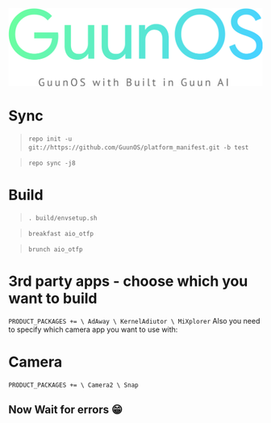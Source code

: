 <center><img src="https://github.com/GuunOS/platform_manifest/raw/test/logo.png"></center>




# Sync
> `repo init -u git://https://github.com/GuunOS/platform_manifest.git -b test`

> `repo sync -j8`

# Build
> `. build/envsetup.sh`

> `breakfast aio_otfp`

> `brunch aio_otfp`

# 3rd party apps - choose which you want to build
`
PRODUCT_PACKAGES += \
    AdAway \
    KernelAdiutor \
    MiXplorer
    `
Also you need to specify which camera app you want to use with:
# Camera
`PRODUCT_PACKAGES += \
  Camera2 \
  Snap`
  
## Now Wait for errors 😁
